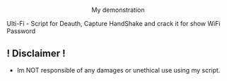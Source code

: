 # <h1 align="center">
<p align="center">
  My demonstration
</p>
</h>

Ulti-Fi - Script for Deauth, Capture HandShake and crack it for show WiFi Password

## ! Disclaimer !
- Im NOT responsible of any damages or unethical use using my script.
